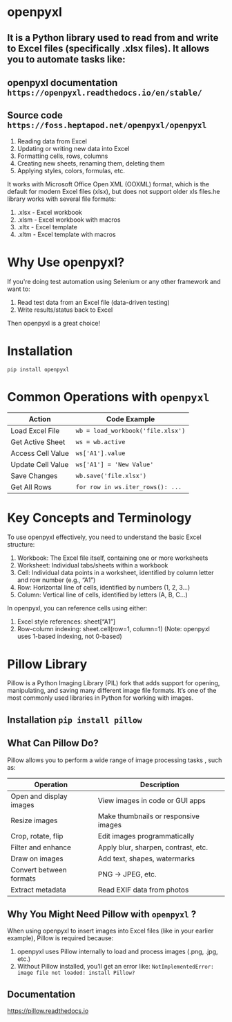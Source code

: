 # openpyxl 

## It is a Python library used to read from and write to Excel files (specifically .xlsx files). It allows you to automate tasks like:

## openpyxl documentation `https://openpyxl.readthedocs.io/en/stable/`
## Source code `https://foss.heptapod.net/openpyxl/openpyxl`

1. Reading data from Excel
2. Updating or writing new data into Excel
3. Formatting cells, rows, columns
4. Creating new sheets, renaming them, deleting them
5. Applying styles, colors, formulas, etc.

It works with Microsoft Office Open XML (OOXML) format, which is the default for modern Excel files (xlsx), but does not support older xls files.he library works with several file formats:
 1. .xlsx - Excel workbook
 2. .xlsm - Excel workbook with macros
 3. .xltx - Excel template
 4. .xltm - Excel template with macros

# Why Use openpyxl?
If you're doing test automation using Selenium or any other framework and want to:

1. Read test data from an Excel file (data-driven testing)
2. Write results/status back to Excel

Then openpyxl is a great choice!

# Installation

`pip install openpyxl`

# Common Operations with `openpyxl`


| Action               | Code Example                                  |
|----------------------|-----------------------------------------------|
| Load Excel File      | `wb = load_workbook('file.xlsx')`             |
| Get Active Sheet     | `ws = wb.active`                              |
| Access Cell Value    | `ws['A1'].value`                              |
| Update Cell Value    | `ws['A1'] = 'New Value'`                      |
| Save Changes         | `wb.save('file.xlsx')`                        |
| Get All Rows         | `for row in ws.iter_rows(): ...`              |


# Key Concepts and Terminology
To use openpyxl effectively, you need to understand the basic Excel structure:

1. Workbook: The Excel file itself, containing one or more worksheets
2. Worksheet: Individual tabs/sheets within a workbook
3. Cell: Individual data points in a worksheet, identified by column letter and row number (e.g., “A1”)
4. Row: Horizontal line of cells, identified by numbers (1, 2, 3...)
5. Column: Vertical line of cells, identified by letters (A, B, C...)

In openpyxl, you can reference cells using either:

1. Excel style references: sheet[“A1”]
2. Row-column indexing: sheet.cell(row=1, column=1) (Note: openpyxl uses 1-based indexing, not 0-based)


# Pillow Library
Pillow is a Python Imaging Library (PIL) fork that adds support for opening, manipulating, and saving many different image file formats. It’s one of the most commonly used libraries in Python for working with images.

## Installation `pip install pillow`

## What Can Pillow Do?
Pillow allows you to perform a wide range of image processing tasks , such as:

| Operation               | Description                                 |
|-------------------------|---------------------------------------------|
| Open and display images | View images in code or GUI apps             |
| Resize images           | Make thumbnails or responsive images        |
| Crop, rotate, flip      | Edit images programmatically                |
| Filter and enhance      | Apply blur, sharpen, contrast, etc.         |
| Draw on images          | Add text, shapes, watermarks                |
| Convert between formats | PNG → JPEG, etc.                            |
| Extract metadata        | Read EXIF data from photos                  |

## Why You Might Need Pillow with `openpyxl` ?
When using openpyxl to insert images into Excel files (like in your earlier example), Pillow is required because:

1. openpyxl uses Pillow internally to load and process images (.png, .jpg, etc.)
2. Without Pillow installed, you’ll get an error like:
`NotImplementedError: image file not loaded: install Pillow?`

## Documentation
https://pillow.readthedocs.io

